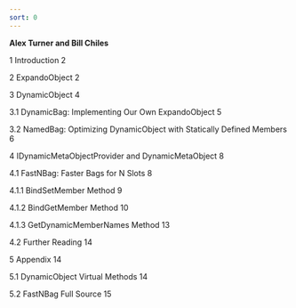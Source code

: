 ```yaml
---
sort: 0
---
```


**Alex Turner and Bill Chiles**

1 Introduction 2

2 ExpandoObject 2

3 DynamicObject 4

3.1 DynamicBag: Implementing Our Own ExpandoObject 5

3.2 NamedBag: Optimizing DynamicObject with Statically Defined Members 6

4 IDynamicMetaObjectProvider and DynamicMetaObject 8

4.1 FastNBag: Faster Bags for N Slots 8

4.1.1 BindSetMember Method 9

4.1.2 BindGetMember Method 10

4.1.3 GetDynamicMemberNames Method 13

4.2 Further Reading 14

5 Appendix 14

5.1 DynamicObject Virtual Methods 14

5.2 FastNBag Full Source 15
